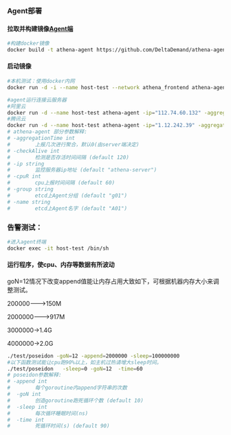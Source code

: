 ### Agent部署

####  拉取并构建镜像[Agent端](https://github.com/DeltaDemand/athena-agent)
```bash
#构建docker镜像
docker build -t athena-agent https://github.com/DeltaDemand/athena-agent.git#main
```
#### 启动镜像

```bash
#本机测试：使用docker内网
docker run -d -i --name host-test --network athena_frontend athena-agent -aggregationTime=5 -checkAlive=30 -cpuR=10 -memR=10 -diskR=10 -cpu_memR=10
```
```bash
#agent运行连接云服务器
#阿里云
docker run -d --name host-test athena-agent -ip="112.74.60.132" -aggregationTime=5 -checkAlive=30 -cpuR=10 -memR=10 -diskR=10 -cpu_memR=10 -group=group01 -name=agent01
#腾讯云
docker run -d --name host-test athena-agent -ip="1.12.242.39" -aggregationTime=5 -checkAlive=30 -cpuR=10 -memR=10 -diskR=10 -cpu_memR=10 -group=group01 -name=agent01
# athena-agent 部分参数解释:
# -aggregationTime int                                                      
#        上报几次进行聚合，默认0(由server端决定)
# -checkAlive int                                                           
#        检测是否存活时间间隔 (default 120) 
# -ip string
#        监控服务器ip地址 (default "athena-server")
# -cpuR int
#        cpu上报时间间隔 (default 60)
# -group string
#        etcd上Agent分组 (default "g01")
# -name string
#        etcd上Agent名字 (default "A01")
````
### 告警测试：

```bash
#进入agent终端
docker exec -it host-test /bin/sh
```
#### 运行程序，使cpu、内存等数据有所波动
goN=12情况下改变append值能让内存占用大致如下，可根据机器内存大小来调整测试。

200000--->150M

2000000--->917M

3000000->1.4G

4000000->2.0G
```bash
./test/poseidon -goN=12 -append=2000000 -sleep=100000000
#以下函数测试能让cpu跑90%以上，如主机过热请增大sleep时间。
./test/poseidon   -sleep=0 -goN=12  -time=60
# poseidon参数解释:
# -append int                                 
#        每个goroutine内append字符串的次数     
#  -goN int                                    
#        创造goroutine跑死循环个数 (default 10)
#  -sleep int                                  
#        每次循环睡眠时间(ns)                  
#  -time int                                  
#        死循环时间(s) (default 90) 
```
